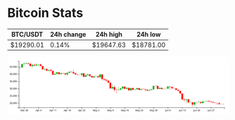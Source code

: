 # Bitcoin Stats

BTC/USDT|24h change|24h high|24h low|
|---|---|---|---|
|$19290.01|0.14%|$19647.63|$18781.00|

<img src="./chart.svg">
